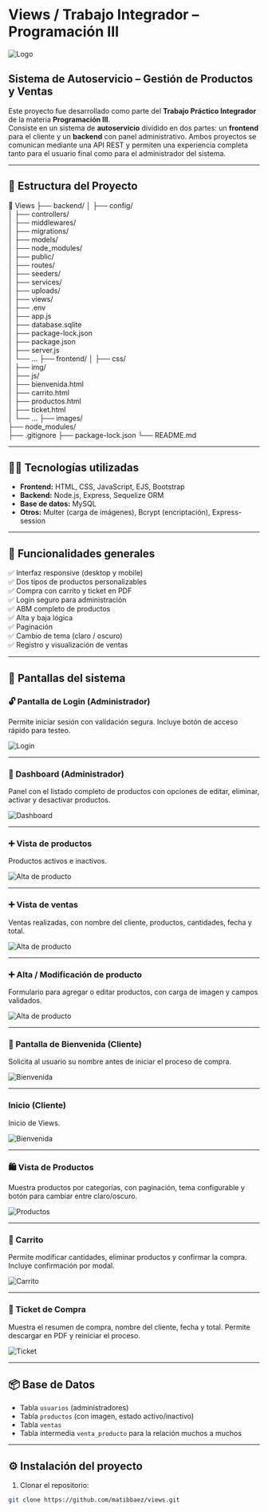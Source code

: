 # Views / Trabajo Integrador – Programación III

![Logo](./images/ViewsLogo.png)

## Sistema de Autoservicio – Gestión de Productos y Ventas

Este proyecto fue desarrollado como parte del **Trabajo Práctico Integrador** de la materia **Programación III**.  
Consiste en un sistema de **autoservicio** dividido en dos partes: un **frontend** para el cliente y un **backend** con panel administrativo. Ambos proyectos se comunican mediante una API REST y permiten una experiencia completa tanto para el usuario final como para el administrador del sistema.

---

## 📁 Estructura del Proyecto

📁 Views
├── backend/
│   ├── config/          
│   ├── controllers/          
│   ├── middlewares/               
│   ├── migrations/               
│   ├── models/               
│   ├── node_modules/               
│   ├── public/               
│   ├── routes/                
│   ├── seeders/                
│   ├── services/                
│   ├── uploads/                
│   ├── views/                
│   ├── .env          
│   ├── app.js           
│   ├── database.sqlite             
│   ├── package-lock.json                
│   ├── package.json                
│   ├── server.js                               
│   └── ...
├── frontend/
│   ├── css/                  
│   ├── img/                  
│   ├── js/                              
│   ├── bienvenida.html            
│   ├── carrito.html            
│   ├── productos.html            
│   ├── ticket.html            
│   └── ...
├── images/                   
├── node_modules/                      
├── .gitignore
├── package-lock.json
└── README.md

---

## 🧑‍💻 Tecnologías utilizadas

- **Frontend:** HTML, CSS, JavaScript, EJS, Bootstrap
- **Backend:** Node.js, Express, Sequelize ORM
- **Base de datos:** MySQL
- **Otros:** Multer (carga de imágenes), Bcrypt (encriptación), Express-session

---

## 🚀 Funcionalidades generales

✅ Interfaz responsive (desktop y mobile)  
✅ Dos tipos de productos personalizables  
✅ Compra con carrito y ticket en PDF  
✅ Login seguro para administración  
✅ ABM completo de productos  
✅ Alta y baja lógica  
✅ Paginación  
✅ Cambio de tema (claro / oscuro)  
✅ Registro y visualización de ventas  

---

## 🎯 Pantallas del sistema

### 🔓 Pantalla de Login (Administrador)

Permite iniciar sesión con validación segura. Incluye botón de acceso rápido para testeo.

![Login](./images/panelAdmin.png)

---

### 🧭 Dashboard (Administrador)

Panel con el listado completo de productos con opciones de editar, eliminar, activar y desactivar productos.

![Dashboard](./images/dashboardAdmin.png)

---

### ➕ Vista de productos

Productos activos e inactivos.

![Alta de producto](./images/productosAdmin.png)

---

### ➕ Vista de ventas

Ventas realizadas, con nombre del cliente, productos, cantidades, fecha y total.

![Alta de producto](./images/ventasAdmin.png)

---

### ➕ Alta / Modificación de producto

Formulario para agregar o editar productos, con carga de imagen y campos validados.

![Alta de producto](./images/editarAdmin.png)

---

### 👋 Pantalla de Bienvenida (Cliente)

Solicita al usuario su nombre antes de iniciar el proceso de compra.

![Bienvenida](./images/inicioViews.png)

---

### Inicio (Cliente)

Inicio de Views.

![Bienvenida](./images/productosViews.png)

---

### 🛍️ Vista de Productos

Muestra productos por categorías, con paginación, tema configurable y botón para cambiar entre claro/oscuro.

![Productos](./images/paginacionViews.png)

---

### 🛒 Carrito

Permite modificar cantidades, eliminar productos y confirmar la compra. Incluye confirmación por modal.

![Carrito](./images/carritoViews.png)

---

### 🧾 Ticket de Compra

Muestra el resumen de compra, nombre del cliente, fecha y total. Permite descargar en PDF y reiniciar el proceso.

![Ticket](./images/ticketViews.png)

---

## 📦 Base de Datos

- Tabla `usuarios` (administradores)
- Tabla `productos` (con imagen, estado activo/inactivo)
- Tabla `ventas`
- Tabla intermedia `venta_producto` para la relación muchos a muchos

---

## ⚙️ Instalación del proyecto

1. Clonar el repositorio:

```bash
git clone https://github.com/matibbaez/views.git
